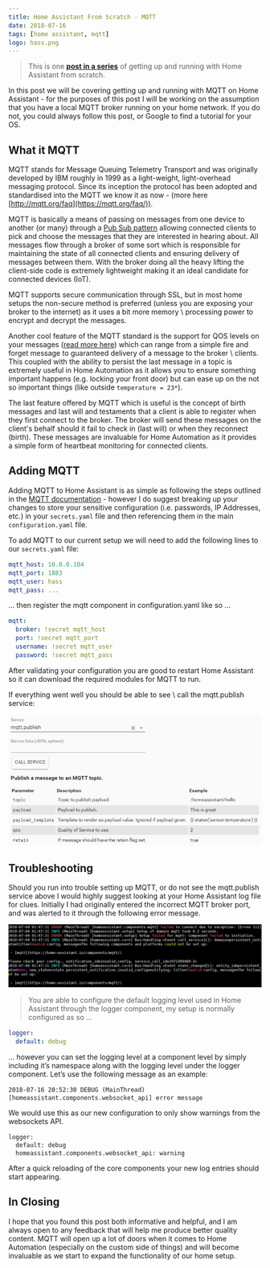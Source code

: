 ```yaml
---
title: Home Assistant From Scratch - MQTT
date: 2018-07-16
tags: [home assistant, mqtt]
logo: hass.png
---
```


> This is one **[post in a series](/blog/2018/2018-06-27/)** of getting up and running with Home Assistant from scratch.

In this post we will be covering getting up and running with MQTT on Home Assistant - for the purposes of this post I will be working on the assumption that you have a local MQTT broker running on your home network. If you do not, you could always follow this post, or Google to find a tutorial for your OS.

## What it MQTT

MQTT stands for Message Queuing Telemetry Transport and was originally developed by IBM roughly in 1999 as a light-weight, light-overhead messaging protocol. Since its inception the protocol has been adopted and standardised into the MQTT we know it as now - (more here [http://mqtt.org/faq](https://mqtt.org/faq/)).

MQTT is basically a means of passing on messages from one device to another (or many) through a [Pub Sub pattern](https://en.wikipedia.org/wiki/Publish%E2%80%93subscribe_pattern) allowing connected clients to pick and choose the messages that they are interested in hearing about. All messages flow through a broker of some sort which is responsible for maintaining the state of all connected clients and ensuring delivery of messages between them. With the broker doing all the heavy lifting the client-side code is extremely lightweight making it an ideal candidate for connected devices (IoT).

MQTT supports secure communication through SSL, but in most home setups the non-secure method is preferred (unless you are exposing your broker to the internet) as it uses a bit more memory \ processing power to encrypt and decrypt the messages.

Another cool feature of the MQTT standard is the support for QOS levels on your messages ([read more here](https://www.hivemq.com/blog/mqtt-essentials-part-6-mqtt-quality-of-service-levels/)) which can range from a simple fire and forget message to guaranteed delivery of a message to the broker \ clients. This coupled with the ability to persist the last message in a topic is extremely useful in Home Automation as it allows you to ensure something important happens (e.g. locking your front door) but can ease up on the not so important things (like outside `temperature = 23*`).

The last feature offered by MQTT which is useful is the concept of birth messages and last will and testaments that a client is able to register when they first connect to the broker. The broker will send these messages on the client's behalf should it fail to check in (last will) or when they reconnect (birth). These messages are invaluable for Home Automation as it provides a simple form of heartbeat monitoring for connected clients.

## Adding MQTT

Adding MQTT to Home Assistant is as simple as following the steps outlined in the [MQTT documentation](https://www.home-assistant.io/integrations/mqtt/) - however I do suggest breaking up your changes to store your sensitive configuration (i.e. passwords, IP Addresses, etc.) in your `secrets.yaml` file and then referencing them in the main `configuration.yaml` file.

To add MQTT to our current setup we will need to add the following lines to our `secrets.yaml` file:

```yaml
mqtt_host: 10.0.0.104
mqtt_port: 1883
mqtt_user: hass
mqtt_pass: ...
```

... then register the mqtt component in configuration.yaml like so ...

```yaml
mqtt:
  broker: !secret mqtt_host
  port: !secret mqtt_port
  username: !secret mqtt_user
  password: !secret mqtt_pass
```

After validating your configuration you are good to restart Home Assistant so it can download the required modules for MQTT to run.

If everything went well you should be able to see \ call the mqtt.publish service:

<img src="./001.png" alt="" />

## Troubleshooting

Should you run into trouble setting up MQTT, or do not see the mqtt.publish service above I would highly suggest looking at your Home Assistant log file for clues. Initially I had originally entered the incorrect MQTT broker port, and was alerted to it through the following error message.

<img src="./002.png" alt="" />

> You are able to configure the default logging level used in Home Assistant through the logger component, my setup is normally configured as so ...

```yaml
logger:
  default: debug
```

... however you can set the logging level at a component level by simply including it’s namespace along with the logging level under the logger component. Let’s use the following message as an example:

```
2018-07-16 20:52:30 DEBUG (MainThread) [homeassistant.components.websocket_api] error message
```

We would use this as our new configuration to only show warnings from the websockets API.

```
logger:
  default: debug
  homeassistant.components.websocket_api: warning
```

After a quick reloading of the core components your new log entries should start appearing.

## In Closing

I hope that you found this post both informative and helpful, and I am always open to any feedback that will help me produce better quality content. MQTT will open up a lot of doors when it comes to Home Automation (especially on the custom side of things) and will become invaluable as we start to expand the functionality of our home setup.
